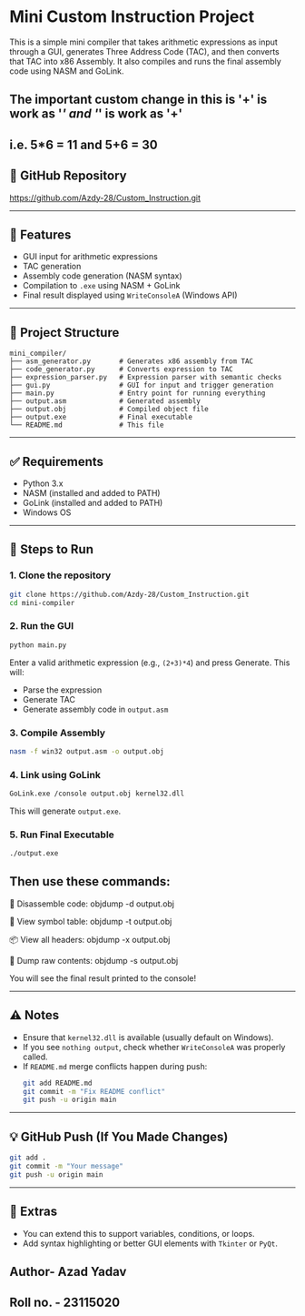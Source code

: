 # Mini Custom Instruction Project

This is a simple mini compiler that takes arithmetic expressions as input through a GUI, generates Three Address Code (TAC), and then converts that TAC into x86 Assembly. It also compiles and runs the final assembly code using NASM and GoLink.
## The important custom change in this is '+' is work as '*' and '*' is work as '+'
i.e. 5*6 = 11 and 
     5+6 = 30
---

## 🔗 GitHub Repository
https://github.com/Azdy-28/Custom_Instruction.git

---

## 🧠 Features
- GUI input for arithmetic expressions
- TAC generation
- Assembly code generation (NASM syntax)
- Compilation to `.exe` using NASM + GoLink
- Final result displayed using `WriteConsoleA` (Windows API)

---

## 📁 Project Structure
```
mini_compiler/
├── asm_generator.py       # Generates x86 assembly from TAC
├── code_generator.py      # Converts expression to TAC
├── expression_parser.py   # Expression parser with semantic checks
├── gui.py                 # GUI for input and trigger generation
├── main.py                # Entry point for running everything
├── output.asm             # Generated assembly
├── output.obj             # Compiled object file
├── output.exe             # Final executable
└── README.md              # This file
```

---

## ✅ Requirements
- Python 3.x
- NASM (installed and added to PATH)
- GoLink (installed and added to PATH)
- Windows OS

---

## 🚀 Steps to Run

### 1. Clone the repository
```bash
git clone https://github.com/Azdy-28/Custom_Instruction.git
cd mini-compiler
```

### 2. Run the GUI
```bash
python main.py
```
Enter a valid arithmetic expression (e.g., `(2+3)*4`) and press Generate. This will:
- Parse the expression
- Generate TAC
- Generate assembly code in `output.asm`

### 3. Compile Assembly
```bash
nasm -f win32 output.asm -o output.obj
```

### 4. Link using GoLink
```bash
GoLink.exe /console output.obj kernel32.dll
```

This will generate `output.exe`.

### 5. Run Final Executable
```bash
./output.exe
```
## Then use these commands:

🧠 Disassemble code:
        objdump -d output.obj

📜 View symbol table:
        objdump -t output.obj
        
📦 View all headers:
        objdump -x output.obj

💾 Dump raw contents:
        objdump -s output.obj

You will see the final result printed to the console!

---

## ⚠️ Notes
- Ensure that `kernel32.dll` is available (usually default on Windows).
- If you see `nothing output`, check whether `WriteConsoleA` was properly called.
- If `README.md` merge conflicts happen during push:
  ```bash
  git add README.md
  git commit -m "Fix README conflict"
  git push -u origin main
  ```

---

## 💡 GitHub Push (If You Made Changes)
```bash
git add .
git commit -m "Your message"
git push -u origin main
```

---

## 🧩 Extras
- You can extend this to support variables, conditions, or loops.
- Add syntax highlighting or better GUI elements with `Tkinter` or `PyQt`.

## Author- Azad Yadav
## Roll no. - 23115020
